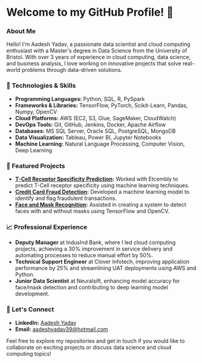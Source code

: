 # Welcome to my GitHub Profile! 👋

### About Me

Hello! I'm Aadesh Yadav, a passionate data scientist and cloud computing enthusiast with a Master's degree in Data Science from the University of Bristol. With over 3 years of experience in cloud computing, data science, and business analysis, I love working on innovative projects that solve real-world problems through data-driven solutions.

### 🔧 Technologies & Skills

- **Programming Languages:** Python, SQL, R, PySpark
- **Frameworks & Libraries:** TensorFlow, PyTorch, Scikit-Learn, Pandas, Numpy, OpenCV
- **Cloud Platforms:** AWS (EC2, S3, Glue, SageMaker, CloudWatch)
- **DevOps Tools:** Git, GitHub, Jenkins, Docker, Apache Airflow
- **Databases:** MS SQL Server, Oracle SQL, PostgreSQL, MongoDB
- **Data Visualization:** Tableau, Power BI, Jupyter Notebooks
- **Machine Learning:** Natural Language Processing, Computer Vision, Deep Learning

### 🌟 Featured Projects

- **[T-Cell Receptor Specificity Prediction](https://github.com/AadeshY/t-cell-receptor-prediction):** Worked with Etcembly to predict T-Cell receptor specificity using machine learning techniques.
- **[Credit Card Fraud Detection](https://github.com/AadeshY/credit-card-fraud-detection):** Developed a machine learning model to identify and flag fraudulent transactions.
- **[Face and Mask Recognition](https://github.com/AadeshY/face-mask-recognition):** Assisted in creating a system to detect faces with and without masks using TensorFlow and OpenCV.

### 📈 Professional Experience

- **Deputy Manager** at IndusInd Bank, where I led cloud computing projects, achieving a 30% improvement in service delivery and automating processes to reduce manual effort by 50%.
- **Technical Support Engineer** at Clover Infotech, improving application performance by 25% and streamlining UAT deployments using AWS and Python.
- **Junior Data Scientist** at Neuralsift, enhancing model accuracy for face/mask detection and contributing to deep learning model development.

### 🤝 Let's Connect

- **LinkedIn:** [Aadesh Yadav](https://www.linkedin.com/in/aadesh-yadav/)
- **Email:** [aadeshyadav39@hotmail.com](mailto:aadeshyadav39@hotmail.com)

Feel free to explore my repositories and get in touch if you would like to collaborate on exciting projects or discuss data science and cloud computing topics!
